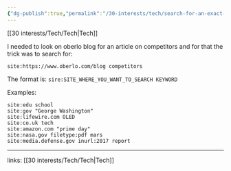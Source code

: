 ```yaml
---
{"dg-publish":true,"permalink":"/30-interests/tech/search-for-an-exact-keywords-on-a-specific-website-using-google/","dgHomeLink":true,"dgPassFrontmatter":false}
---
```


[[30 interests/Tech/Tech|Tech]]

I needed to look on oberlo blog for an article on competitors and for that the trick was to search for:

`site:https://www.oberlo.com/blog competitors`

The format is:
`sire:SITE_WHERE_YOU_WANT_TO_SEARCH KEYWORD`

Examples:
```
site:edu school
site:gov "George Washington"
site:lifewire.com OLED
site:co.uk tech
site:amazon.com "prime day"
site:nasa.gov filetype:pdf mars
site:media.defense.gov inurl:2017 report
```

---
links: [[30 interests/Tech/Tech|Tech]]